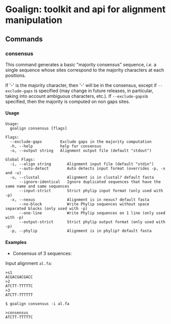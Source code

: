 # Goalign: toolkit and api for alignment manipulation

## Commands

### consensus
This command generates a basic "majority consensus" sequence, _i.e._ a single sequence whose sites correspond to the majority characters at each positions. 

If '-' is the majority character, then '-' will be in the consensus, except if `--exclude-gaps` is specified (may change in future releases, in particular, taking into account ambiguous characters, etc.). If `--exclude-gaps`is specified, then the majority is computed on non gaps sites.

#### Usage
```
Usage:
  goalign consensus [flags]

Flags:
  --exclude-gaps        Exclude gaps in the majority computation
  -h, --help            help for consensus
  -o, --output string   Alignment output file (default "stdout")

Global Flags:
  -i, --align string       Alignment input file (default "stdin")
      --auto-detect        Auto detects input format (overrides -p, -x and -u)
  -u, --clustal            Alignment is in clustal? default fasta
      --ignore-identical   Ignore duplicated sequences that have the same name and same sequences
      --input-strict       Strict phylip input format (only used with -p)
  -x, --nexus              Alignment is in nexus? default fasta
      --no-block           Write Phylip sequences without space separated blocks (only used with -p)
      --one-line           Write Phylip sequences on 1 line (only used with -p)
      --output-strict      Strict phylip output format (only used with -p)
  -p, --phylip             Alignment is in phylip? default fasta
```

#### Examples

* Consensus of 3 sequences:

Input alignment `al.fa`:
```
>s1
ACGACGACGACC
>2
ATCTT-TTTTTC
>3
ATCTT-TTTTTT
```

```
$ goalign consensus -i al.fa

>consensus
ATCTT-TTTTTC
```
